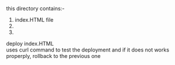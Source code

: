 this directory contains:-
1. index.HTML file
2. 
3. 

deploy index.HTML <br>
uses curl command to test the deployment
and if it does not works properply, rollback to the previous one

